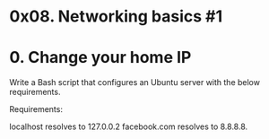 # 0x08. Networking basics #1

# 0. Change your home IP


Write a Bash script that configures an Ubuntu server with the below requirements.

Requirements:

localhost resolves to 127.0.0.2
facebook.com resolves to 8.8.8.8.


